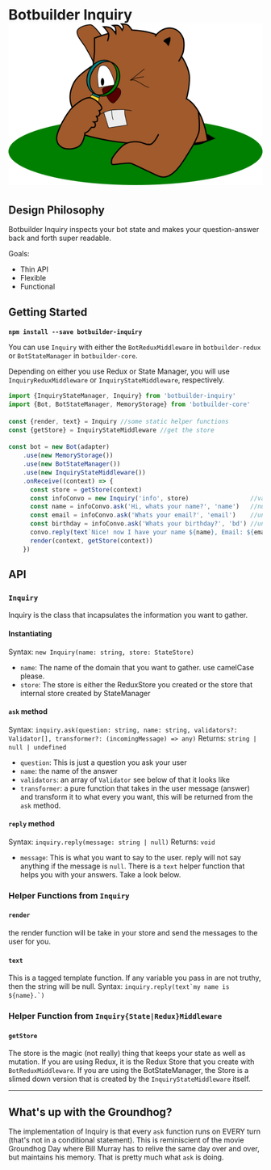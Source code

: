 # Botbuilder Inquiry ![groundhog-mascot](./assets/inquiry-groundhog.png)

## Design Philosophy

Botbuilder Inquiry inspects your bot state and makes your question-answer back and forth super readable.

Goals:
* Thin API
* Flexible
* Functional

## Getting Started

**`npm install --save botbuilder-inquiry`**

You can use `Inquiry` with either the `BotReduxMiddleware` in `botbuilder-redux` or `BotStateManager` in `botbuilder-core`.

Depending on either you use Redux or State Manager, you will use `InquiryReduxMiddleware` or `InquiryStateMiddleware`, respectively.

```js
import {InquiryStateManager, Inquiry} from 'botbuilder-inquiry'
import {Bot, BotStateManager, MemoryStorage} from 'botbuilder-core'

const {render, text} = Inquiry //some static helper functions
const {getStore} = InquiryStateMiddleware //get the store

const bot = new Bot(adapter)
    .use(new MemoryStorage())
    .use(new BotStateManager())
    .use(new InquiryStateMiddleware())
    .onReceive((context) => {
      const store = getStore(context)
      const infoConvo = new Inquiry('info', store)                 //values returned after every turn
      const name = infoConvo.ask('Hi, whats your name?', 'name')   //null      -> "Hao"     -> "Hao"         -> "Hao"
      const email = infoConvo.ask('Whats your email?', 'email')    //undefined -> null      -> "haolu@m.com" -> "haolu@m.com"
      const birthday = infoConvo.ask('Whats your birthday?', 'bd') //undefined -> undefined -> null          -> "2/29/88"
      convo.reply(text`Nice! now I have your name ${name}, Email: ${email}, Birthday: ${birthday}`) //Replies when all truthy
      render(context, getStore(context))
    })
```
## API
### `Inquiry`
Inquiry is the class that incapsulates the information you want to gather.

#### Instantiating
Syntax: `new Inquiry(name: string, store: StateStore)`
* `name`: The name of the domain that you want to gather.  use camelCase please.
* `store`: The store is either the ReduxStore you created or the store that internal store created by StateManager

#### `ask` method
Syntax: `inquiry.ask(question: string, name: string, validators?: Validator[], transformer?: (incomingMessage) => any)`
Returns: `string | null | undefined`
* `question`: This is just a question you ask your user
* `name`: the name of the answer
* `validators`: an array of `Validator` see below of that it looks like
* `transformer`: a pure function that takes in the user message (answer) and transform it to what every you want, this will be returned from the `ask` method.

#### `reply` method
Syntax: `inquiry.reply(message: string | null)`
Returns: `void`
* `message`: This is what you want to say to the user.  reply will not say anything if the message is `null`.  There is a `text` helper function that helps you with your answers.  Take a look below.

### Helper Functions from `Inquiry`
#### `render`
the render function will be take in your store and send the messages to the user for you.

#### `text`
This is a tagged template function.  If any variable you pass in are not truthy, then the string will be null.
Syntax: ``inquiry.reply(text`my name is ${name}.`)``

### Helper Function from `Inquiry{State|Redux}Middleware`
#### `getStore`
The store is the magic (not really) thing that keeps your state as well as mutation.  If you are using Redux, it is the Redux Store that you create with `BotReduxMiddleware`.  If you are using the BotStateManager, the Store is a slimed down version that is created by the `InquiryStateMiddleware` itself.

----------------------------------------------------

## What's up with the Groundhog?

The implementation of Inquiry is that every `ask` function runs on EVERY turn (that's not in a conditional statement).  This is reminiscient of the movie Groundhog Day where Bill Murray has to relive the same day over and over, but maintains his memory.  That is pretty much what `ask` is doing.

